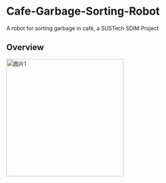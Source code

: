 # Cafe-Garbage-Sorting-Robot
A robot for sorting garbage in café, a SUSTech SDIM Project

## Overview
<img width="307" alt="图片1" src="https://user-images.githubusercontent.com/33782218/147800305-b24b2af0-544d-4d66-aa01-478b25782bf8.png">
